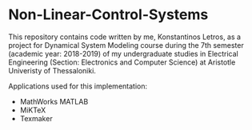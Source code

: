 # Non-Linear-Control-Systems

This repository contains code written by me, Konstantinos Letros, as a project for Dynamical System Modeling course during the 7th semester (academic year: 2018-2019) of my undergraduate studies in Electrical Engineering (Section: Electronics and Computer Science) at Aristotle Univeristy of Thessaloniki. 

Applications used for this implementation:
 - MathWorks MATLAB
 - MiKTeX
 - Texmaker
